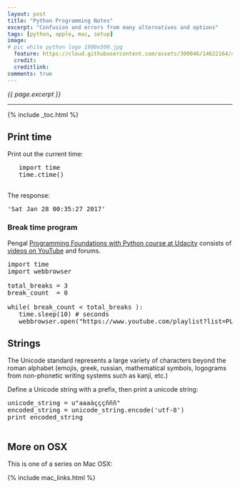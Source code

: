 ```yaml
---
layout: post
title: "Python Programming Notes"
excerpt: "Confusion and errors from many alternatives and options"
tags: [python, apple, mac, setup]
image:
# pic white python logo 1900x500.jpg
  feature: https://cloud.githubusercontent.com/assets/300046/14622164/4230c848-0585-11e6-957b-be11147346e6.jpg
  credit: 
  creditlink: 
comments: true
---
```

<i>{{ page.excerpt }}</i>
<hr />

{% include _toc.html %}


## Print time #

Print out the current time:

   <pre>
   import time
   time.ctime()
   </pre>

   The response:

   <tt>
   'Sat Jan 28 00:35:27 2017'
   </tt>


### Break time program

Pengal 
<a target="_blank" href="https://classroom.udacity.com/courses/ud036/">
Programming Foundations with Python course at Udacity</a>
consists of <a target="_blank" href="https://www.youtube.com/watch?v=U4MUG4dOepc&list=PLAwxTw4SYaPnYajEbZvqtcVWQ6XGhvtOW">
videos on YouTube</a> and forums.

<pre>
import time
import webbrowser

total_breaks = 3
break_count  = 0  

while( break_count < total_breaks ):
   time.sleep(10) # seconds
   webbrowser.open("https://www.youtube.com/playlist?list=PLAwxTw4SYaPnYajEbZvqtcVWQ6XGhvtOW")
</pre>


## Strings

The Unicode standard represents a large variety of characters beyond the roman alphabet 
(emojis, greek, russian, mathematical symbols, logograms from non-phonetic writing systems such as kanji, etc.)

Define a Unicode string with a prefix, then print a unicode string:

   <pre>
unicode_string = u"aaaàçççñññ"
encoded_string = unicode_string.encode('utf-8')
print encoded_string
   </pre>


## More on OSX

This is one of a series on Mac OSX:

{% include mac_links.html %}


